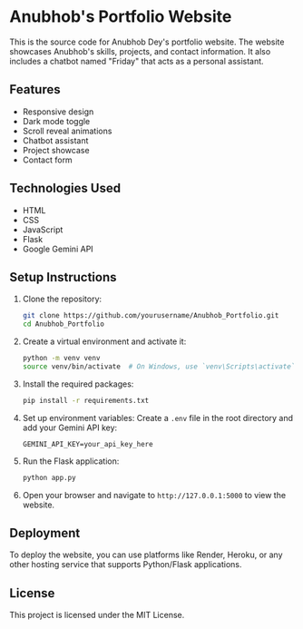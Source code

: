 # Anubhob's Portfolio Website

This is the source code for Anubhob Dey's portfolio website. The website showcases Anubhob's skills, projects, and contact information. It also includes a chatbot named "Friday" that acts as a personal assistant.

## Features

- Responsive design
- Dark mode toggle
- Scroll reveal animations
- Chatbot assistant
- Project showcase
- Contact form

## Technologies Used

- HTML
- CSS
- JavaScript
- Flask
- Google Gemini API

## Setup Instructions

1. Clone the repository:
   ```sh
   git clone https://github.com/yourusername/Anubhob_Portfolio.git
   cd Anubhob_Portfolio
   ```

2. Create a virtual environment and activate it:
   ```sh
   python -m venv venv
   source venv/bin/activate  # On Windows, use `venv\Scripts\activate`
   ```

3. Install the required packages:
   ```sh
   pip install -r requirements.txt
   ```

4. Set up environment variables:
   Create a `.env` file in the root directory and add your Gemini API key:
   ```env
   GEMINI_API_KEY=your_api_key_here
   ```

5. Run the Flask application:
   ```sh
   python app.py
   ```

6. Open your browser and navigate to `http://127.0.0.1:5000` to view the website.

## Deployment

To deploy the website, you can use platforms like Render, Heroku, or any other hosting service that supports Python/Flask applications.

## License

This project is licensed under the MIT License.
